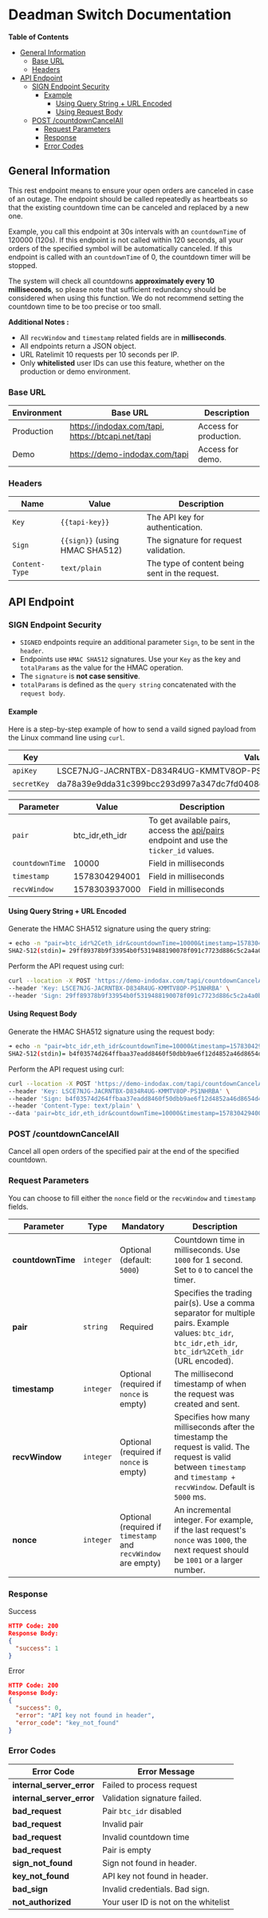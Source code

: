 # Deadman Switch Documentation

**Table of Contents**
- [General Information](#general-information)
	- [Base URL](#base-url)
    - [Headers](#headers)
- [API Endpoint](#api-endpoint)
    - [SIGN Endpoint Security ](#sign-endpoint-security)
        - [Example](#example)
            - [Using Query String + URL Encoded](#using-query-string--url-encoded)
            - [Using Request Body](#using-request-body)
    - [POST /countdownCancelAll](#post-countdowncancelall)
        - [Request Parameters](#request-parameters)
        - [Response](#response)
        - [Error Codes](#error-codes)

## General Information
This rest endpoint means to ensure your open orders are canceled in case of an outage. The endpoint should be called repeatedly as heartbeats so that the existing countdown time can be canceled and replaced by a new one.

Example, you call this endpoint at 30s intervals with an `countdownTime` of 120000 (120s). If this endpoint is not called within 120 seconds, all your orders of the specified symbol will be automatically canceled. If this endpoint is called with an `countdownTime` of 0, the countdown timer will be stopped.

The system will check all countdowns **approximately every 10 milliseconds**, so please note that sufficient redundancy should be considered when using this function. We do not recommend setting the countdown time to be too precise or too small.

**Additional Notes :** 
* All `recvWindow` and `timestamp` related fields are in **milliseconds**.
* All endpoints return a JSON object.
* URL Ratelimit 10 requests per 10 seconds per IP.
* Only **whitelisted** user IDs can use this feature, whether on the production or demo environment.

### Base URL
| **Environment**  | **Base URL**               | **Description**												|
| ---------------- | ------------------------------ | --------------------------------------------------------------------------------------------------------- |
| Production       | https://indodax.com/tapi, https://btcapi.net/tapi     | Access for production. |
| Demo             | https://demo-indodax.com/tapi | Access for demo. |

### Headers

| Name         | Value                                  | Description                                     |
| ---------------| -------------------------------------- | ----------------------------------------------- |
| `Key`        | `{{tapi-key}}`                         | The API key for authentication.                |
| `Sign`       | `{{sign}}` (using HMAC SHA512)         | The signature for request validation.          |
| `Content-Type` | `text/plain`                           | The type of content being sent in the request. |

## API Endpoint 

### SIGN Endpoint Security 
* `SIGNED` endpoints require an additional parameter `Sign`, to be
  sent in the  `header`.
* Endpoints use `HMAC SHA512` signatures.
  Use your `Key` as the key and `totalParams` as the value for the HMAC operation.
* The `signature` is **not case sensitive**.
* `totalParams` is defined as the `query string` concatenated with the
  `request body`. 

#### **Example**
Here is a step-by-step example of how to send a vaild signed payload from the
Linux command line using `curl`.

| Key | Value 
|--|--|
| `apiKey` | LSCE7NJG-JACRNTBX-D834R4UG-KMMTV8OP-PS1NHRBA 
| `secretKey` | da78a39e9dda31c399bcc293d997a347dc7fd0408cb5151931243a302b273ec3238510ea61e11f7c 

| Parameter | Value | Description |
|--|--|--|
|`pair`| btc_idr,eth_idr | To get available pairs, access the [api/pairs](./Public-RestApi.md#pairs) endpoint and use the `ticker_id` values.
|`countdownTime`| 10000| Field in milliseconds
|`timestamp`| 1578304294001 | Field in milliseconds
|`recvWindow`| 1578303937000 | Field in milliseconds

#### **Using Query String + URL Encoded**

Generate the HMAC SHA512 signature using the query string:

```bash
➜ echo -n "pair=btc_idr%2Ceth_idr&countdownTime=10000&timestamp=1578304294001&recvWindow=1578303937000" | openssl dgst -sha512 -hmac "da78a39e9dda31c399bcc293d997a347dc7fd0408cb5151931243a302b273ec3238510ea61e11f7c"
SHA2-512(stdin)= 29ff89378b9f33954b0f5319488190078f091c7723d886c5c2a4a0b06ef793d7d3b99155d63410203a21355e5e2757cb4e566adbd67ec37b8257a68d8c72877c
```
Perform the API request using curl:
```bash
curl --location -X POST 'https://demo-indodax.com/tapi/countdownCancelAll?pair=btc_idr%2Ceth_idr&countdownTime=10000&timestamp=1578304294001&recvWindow=1578303937000' \
--header 'Key: LSCE7NJG-JACRNTBX-D834R4UG-KMMTV8OP-PS1NHRBA' \
--header 'Sign: 29ff89378b9f33954b0f5319488190078f091c7723d886c5c2a4a0b06ef793d7d3b99155d63410203a21355e5e2757cb4e566adbd67ec37b8257a68d8c72877c'
```

#### **Using Request Body**
Generate the HMAC SHA512 signature using the request body:
```bash
➜ echo -n "pair=btc_idr,eth_idr&countdownTime=10000&timestamp=1578304294001&recvWindow=1578303937000" | openssl dgst -sha512 -hmac "da78a39e9dda31c399bcc293d997a347dc7fd0408cb5151931243a302b273ec3238510ea61e11f7c"
SHA2-512(stdin)= b4f03574d264ffbaa37eadd8460f50dbb9ae6f12d4852a46d8654d472838aaa1de99248e958c904333e61738a00462d49f32bcd3258d8a3defca8c73b8d60d09
```
Perform the API request using curl:

```bash
curl --location -X POST 'https://demo-indodax.com/tapi/countdownCancelAll' \
--header 'Key: LSCE7NJG-JACRNTBX-D834R4UG-KMMTV8OP-PS1NHRBA' \
--header 'Sign: b4f03574d264ffbaa37eadd8460f50dbb9ae6f12d4852a46d8654d472838aaa1de99248e958c904333e61738a00462d49f32bcd3258d8a3defca8c73b8d60d09' \
--header 'Content-Type: text/plain' \
--data 'pair=btc_idr,eth_idr&countdownTime=10000&timestamp=1578304294001&recvWindow=1578303937000'
```

### POST /countdownCancelAll 
Cancel all open orders of the specified pair at the end of the specified countdown.

### **Request Parameters**

You can choose to fill either the `nonce` field or the `recvWindow` and `timestamp` fields.

| Parameter       | Type                                         | Mandatory | Description                                                                                                                                                      |
| --------------- | -------------------------------------------- | ---------------------------------------------------------------------------------------------------------------------------------------------------------------- | --------- |
| **countdownTime** | `integer` | Optional (default: `5000`) | Countdown time in milliseconds. Use `1000` for 1 second. Set to `0` to cancel the timer.                                                                          |
| **pair**          | `string` | Required | Specifies the trading pair(s). Use a comma separator for multiple pairs. Example values: `btc_idr`, `btc_idr,eth_idr`, `btc_idr%2Ceth_idr` (URL encoded).        |
| **timestamp**     |   `integer`    | Optional (required if `nonce` is empty) | The millisecond timestamp of when the request was created and sent.                                                                                               |
| **recvWindow**    |   `integer`    | Optional (required if `nonce` is empty) | Specifies how many milliseconds after the timestamp the request is valid. The request is valid between `timestamp` and `timestamp + recvWindow`. Default is `5000` ms. |
| **nonce**         | `integer` | Optional (required if `timestamp` and `recvWindow` are empty) | An incremental integer. For example, if the last request's `nonce` was `1000`, the next request should be `1001` or a larger number.    

### **Response**
Success
```json
HTTP Code: 200
Response Body:
{
  "success": 1
}
```
Error
```json
HTTP Code: 200
Response Body:
{
  "success": 0,
  "error": "API key not found in header",
  "error_code": "key_not_found"
}
```
### **Error Codes**
| Error Code              | Error Message                              |
| ----------------------- | ------------------------------------------ |
| **internal_server_error** | Failed to process request                  |
| **internal_server_error** | Validation signature failed.               |
| **bad_request**           | Pair `btc_idr` disabled                    |
| **bad_request**           | Invalid pair                               |
| **bad_request**           | Invalid countdown time                     |
| **bad_request**           | Pair is empty                              |
| **sign_not_found**        | Sign not found in header.                  |
| **key_not_found**         | API key not found in header.               |
| **bad_sign**              | Invalid credentials. Bad sign.             |
| **not_authorized**        | Your user ID is not on the whitelist       |
